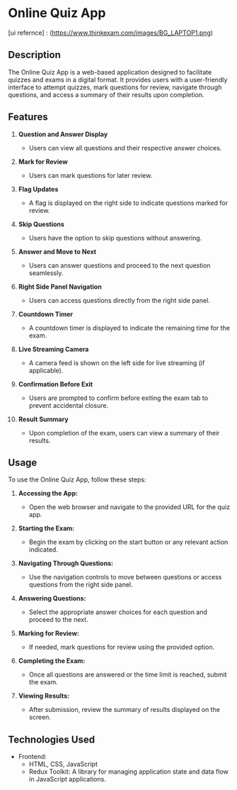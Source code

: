 # Online Quiz App

[ui refernce] : (https://www.thinkexam.com/images/BG_LAPTOP1.png)

## Description

The Online Quiz App is a web-based application designed to facilitate quizzes and exams in a digital format. It provides users with a user-friendly interface to attempt quizzes, mark questions for review, navigate through questions, and access a summary of their results upon completion.

## Features

1. **Question and Answer Display**
   - Users can view all questions and their respective answer choices.

2. **Mark for Review**
   - Users can mark questions for later review.

3. **Flag Updates**
   - A flag is displayed on the right side to indicate questions marked for review.

4. **Skip Questions**
   - Users have the option to skip questions without answering.

5. **Answer and Move to Next**
   - Users can answer questions and proceed to the next question seamlessly.

6. **Right Side Panel Navigation**
   - Users can access questions directly from the right side panel.

7. **Countdown Timer**
   - A countdown timer is displayed to indicate the remaining time for the exam.

8. **Live Streaming Camera**
   - A camera feed is shown on the left side for live streaming (if applicable).

9. **Confirmation Before Exit**
   - Users are prompted to confirm before exiting the exam tab to prevent accidental closure.

10. **Result Summary**
    - Upon completion of the exam, users can view a summary of their results.

## Usage

To use the Online Quiz App, follow these steps:

1. **Accessing the App:**
   - Open the web browser and navigate to the provided URL for the quiz app.

2. **Starting the Exam:**
   - Begin the exam by clicking on the start button or any relevant action indicated.

3. **Navigating Through Questions:**
   - Use the navigation controls to move between questions or access questions from the right side panel.

4. **Answering Questions:**
   - Select the appropriate answer choices for each question and proceed to the next.

5. **Marking for Review:**
   - If needed, mark questions for review using the provided option.

6. **Completing the Exam:**
   - Once all questions are answered or the time limit is reached, submit the exam.

7. **Viewing Results:**
   - After submission, review the summary of results displayed on the screen.

## Technologies Used

- Frontend:
  - HTML, CSS, JavaScript
  - Redux Toolkit: A library for managing application state and data flow in JavaScript applications.
  
